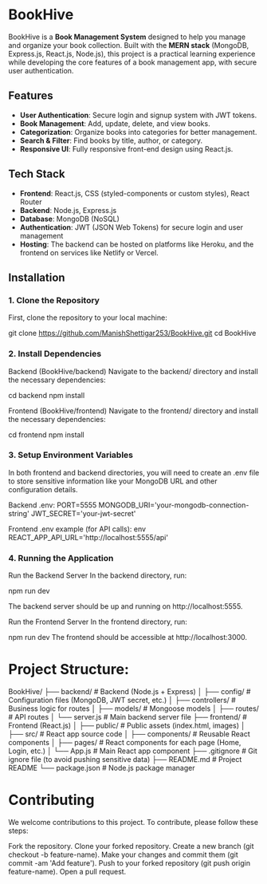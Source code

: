 # BookHive

BookHive is a **Book Management System** designed to help you manage and organize your book collection. Built with the **MERN stack** (MongoDB, Express.js, React.js, Node.js), this project is a practical learning experience while developing the core features of a book management app, with secure user authentication.

## Features

- **User Authentication**: Secure login and signup system with JWT tokens.
- **Book Management**: Add, update, delete, and view books.
- **Categorization**: Organize books into categories for better management.
- **Search & Filter**: Find books by title, author, or category.
- **Responsive UI**: Fully responsive front-end design using React.js.

## Tech Stack

- **Frontend**: React.js, CSS (styled-components or custom styles), React Router
- **Backend**: Node.js, Express.js
- **Database**: MongoDB (NoSQL)
- **Authentication**: JWT (JSON Web Tokens) for secure login and user management
- **Hosting**: The backend can be hosted on platforms like Heroku, and the frontend on services like Netlify or Vercel.






## Installation

### 1. Clone the Repository

First, clone the repository to your local machine:

git clone https://github.com/ManishShettigar253/BookHive.git
cd BookHive

### 2. Install Dependencies

Backend (BookHive/backend)
Navigate to the backend/ directory and install the necessary dependencies:

cd backend
npm install

Frontend (BookHive/frontend)
Navigate to the frontend/ directory and install the necessary dependencies:

cd frontend
npm install


### 3. Setup Environment Variables
In both frontend and backend directories, you will need to create an .env file to store sensitive information like your MongoDB URL and other configuration details.

Backend .env:
PORT=5555
MONGODB_URI='your-mongodb-connection-string'
JWT_SECRET='your-jwt-secret'

Frontend .env example (for API calls):
env
REACT_APP_API_URL='http://localhost:5555/api'

### 4. Running the Application
Run the Backend Server
In the backend directory, run:

npm run dev

The backend server should be up and running on http://localhost:5555.

Run the Frontend Server
In the frontend directory, run:

npm run dev
The frontend should be accessible at http://localhost:3000.





# Project Structure:
BookHive/
├── backend/               # Backend (Node.js + Express)
│   ├── config/            # Configuration files (MongoDB, JWT secret, etc.)
│   ├── controllers/       # Business logic for routes
│   ├── models/            # Mongoose models
│   ├── routes/            # API routes
│   └── server.js          # Main backend server file
├── frontend/              # Frontend (React.js)
│   ├── public/            # Public assets (index.html, images)
│   ├── src/               # React app source code
│   ├── components/        # Reusable React components
│   ├── pages/             # React components for each page (Home, Login, etc.)
│   └── App.js             # Main React app component
├── .gitignore             # Git ignore file (to avoid pushing sensitive data)
├── README.md              # Project README
└── package.json           # Node.js package manager 



# Contributing
We welcome contributions to this project. To contribute, please follow these steps:

Fork the repository.
Clone your forked repository.
Create a new branch (git checkout -b feature-name).
Make your changes and commit them (git commit -am 'Add feature').
Push to your forked repository (git push origin feature-name).
Open a pull request.
